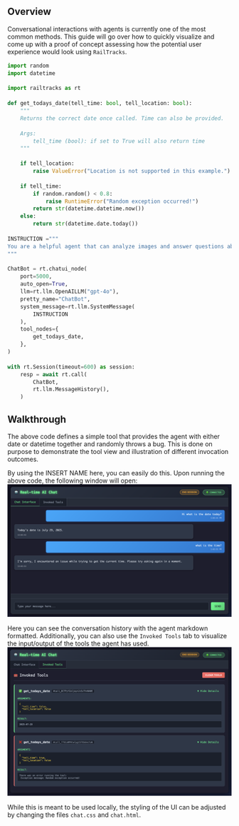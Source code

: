 ## Overview
Conversational interactions with agents is currently one of the most common methods. This guide will go over how to quickly visualize and come up with a proof of concept assessing how the potential user experience would look using `RailTracks`.

```python
import random
import datetime

import railtracks as rt

def get_todays_date(tell_time: bool, tell_location: bool):
    """
    Returns the correct date once called. Time can also be provided.

    Args:
        tell_time (bool): if set to True will also return time
    """

    if tell_location:
        raise ValueError("Location is not supported in this example.")

    if tell_time:
        if random.random() < 0.8:
            raise RuntimeError("Random exception occurred!")
        return str(datetime.datetime.now())
    else:
        return str(datetime.date.today())

INSTRUCTION ="""
You are a helpful agent that can analyze images and answer questions about them.
"""

ChatBot = rt.chatui_node(
    port=5000,
    auto_open=True,
    llm=rt.llm.OpenAILLM("gpt-4o"),
    pretty_name="ChatBot",
    system_message=rt.llm.SystemMessage(
        INSTRUCTION
    ),
    tool_nodes={
        get_todays_date,
    },
)

with rt.Session(timeout=600) as session:
    resp = await rt.call(
        ChatBot,
        rt.llm.MessageHistory(),
    )
```

## Walkthrough
The above code defines a simple tool that provides the agent with either date or datetime together and randomly throws a bug. This is done on purpose to demonstrate the tool view and illustration of different invocation outcomes.

By using the INSERT NAME here, you can easily do this. Upon running the above code, the following window will open:
![ChatBot History](./images/conversation.png)

Here you can see the conversation history with the agent markdown formatted. Additionally, you can also use the `Invoked Tools` tab to visualize the input/output of the tools the agent has used.
![ChatBot Tools](./images/tools.png)


While this is meant to be used locally, the styling of the UI can be adjusted by changing the files `chat.css` and `chat.html`.
